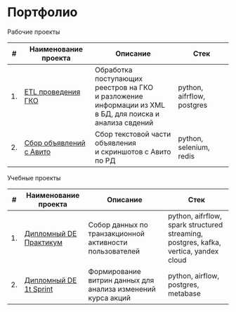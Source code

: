 # Портфолио

Рабочие проекты

| #    | Наименование проекта                | Описание                                                                                                        | Стек                                                         |
| ---- | ------------------------------------------------------------ |-----------------------------------------------------------------------------------------------------------------| ------------------------------------------------------------ |
| 1.   | [ETL проведения ГКО](https://github.com/abdurahim-dag/gko) | Обработка поступающих реестров на ГКО<br/>и разложение информации из XML<br/>в БД, для поиска и анализа свдений | python, aifrflow, postgres       |
| 2.   | [Сбор объявлений с Авито](https://github.com/abdurahim-dag/selenium_avito) | Сбор текстовой части объявления <br/>и скриншотов с Авито по РД                                                 | python, selenium, redis |


Учебные проекты

| #    | Наименование проекта                | Описание                                                     | Стек                                                         |
| ---- | ------------------------------------------------------------ | ------------------------------------------------------------ | ------------------------------------------------------------ |
| 1.   | [Дипломный DE Практикум](https://github.com/abdurahim-dag/de-project-final) | Собор данных по транзакционной активности пользователей | python, aifrflow, spark structured streaming, postgres, kafka, vertica, yandex cloud  |
| 2.   | [Дипломный DE 1t Sprint](https://github.com/abdurahim-dag/de_1it_project_1) | Формирование витрин данных для анализа изменений курса акций | python, airflow, postgres, metabase |

